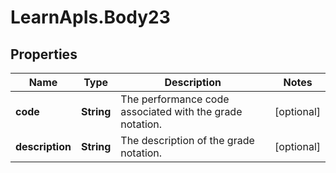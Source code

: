 # LearnApIs.Body23

## Properties
Name | Type | Description | Notes
------------ | ------------- | ------------- | -------------
**code** | **String** | The performance code associated with the grade notation. | [optional] 
**description** | **String** | The description of the grade notation. | [optional] 
